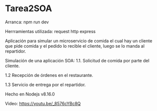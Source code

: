 # Tarea2SOA

Arranca: npm run dev

Herrramientas utilizada:
  request
  http
  express

Aplicación para simular un microservicio de comida el cual hay un cliente que pide comida y el pedido lo recible el cliente, luego se lo
manda al repartidor.

Simulación de una aplicación SOA:
  1.1. Solicitud de comida por parte del cliente.
  
  1.2 Recepción de órdenes en el restaurante.
  
  1.3 Servicio de entrega por el repartidor.
  
  
Hecho en Nodejs v8.16.0

Video: https://youtu.be/_8576cYBc8Q

